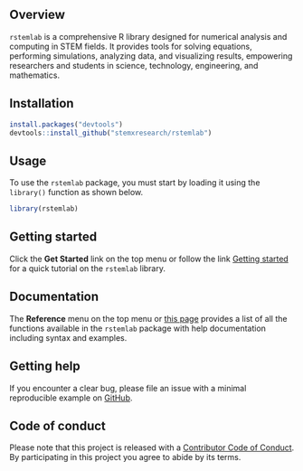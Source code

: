 
## Overview

`rstemlab` is a comprehensive R library designed for numerical analysis
and computing in STEM fields. It provides tools for solving equations,
performing simulations, analyzing data, and visualizing results,
empowering researchers and students in science, technology, engineering,
and mathematics.

## Installation

``` r
install.packages("devtools")
devtools::install_github("stemxresearch/rstemlab")
```

## Usage

To use the `rstemlab` package, you must start by loading it using the
`library()` function as shown below.

``` r
library(rstemlab)
```

## Getting started

Click the **Get Started** link on the top menu or follow the link
[Getting
started](https://stemxresearch.github.io/rstemlab/articles/rstemlab.html)
for a quick tutorial on the `rstemlab` library.

## Documentation

The **Reference** menu on the top menu or [this
page](https://stemxresearch.github.io/rstemlab/reference/index.html)
provides a list of all the functions available in the `rstemlab` package
with help documentation including syntax and examples.

## Getting help

If you encounter a clear bug, please file an issue with a minimal
reproducible example on
[GitHub](https://github.com/stemxresearch/rstemlab/issues).

## Code of conduct

Please note that this project is released with a [Contributor Code of
Conduct](https://www.r-project.org/coc-policy.html). By participating in
this project you agree to abide by its terms.
